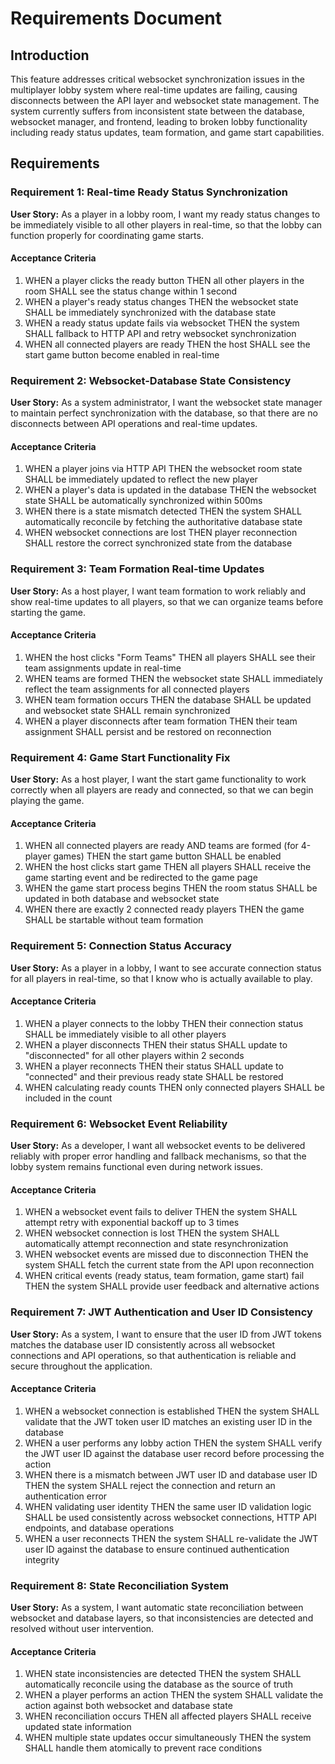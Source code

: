 # Requirements Document

## Introduction

This feature addresses critical websocket synchronization issues in the multiplayer lobby system where real-time updates are failing, causing disconnects between the API layer and websocket state management. The system currently suffers from inconsistent state between the database, websocket manager, and frontend, leading to broken lobby functionality including ready status updates, team formation, and game start capabilities.

## Requirements

### Requirement 1: Real-time Ready Status Synchronization

**User Story:** As a player in a lobby room, I want my ready status changes to be immediately visible to all other players in real-time, so that the lobby can function properly for coordinating game starts.

#### Acceptance Criteria

1. WHEN a player clicks the ready button THEN all other players in the room SHALL see the status change within 1 second
2. WHEN a player's ready status changes THEN the websocket state SHALL be immediately synchronized with the database state
3. WHEN a ready status update fails via websocket THEN the system SHALL fallback to HTTP API and retry websocket synchronization
4. WHEN all connected players are ready THEN the host SHALL see the start game button become enabled in real-time

### Requirement 2: Websocket-Database State Consistency

**User Story:** As a system administrator, I want the websocket state manager to maintain perfect synchronization with the database, so that there are no disconnects between API operations and real-time updates.

#### Acceptance Criteria

1. WHEN a player joins via HTTP API THEN the websocket room state SHALL be immediately updated to reflect the new player
2. WHEN a player's data is updated in the database THEN the websocket state SHALL be automatically synchronized within 500ms
3. WHEN there is a state mismatch detected THEN the system SHALL automatically reconcile by fetching the authoritative database state
4. WHEN websocket connections are lost THEN player reconnection SHALL restore the correct synchronized state from the database

### Requirement 3: Team Formation Real-time Updates

**User Story:** As a host player, I want team formation to work reliably and show real-time updates to all players, so that we can organize teams before starting the game.

#### Acceptance Criteria

1. WHEN the host clicks "Form Teams" THEN all players SHALL see their team assignments update in real-time
2. WHEN teams are formed THEN the websocket state SHALL immediately reflect the team assignments for all connected players
3. WHEN team formation occurs THEN the database SHALL be updated and websocket state SHALL remain synchronized
4. WHEN a player disconnects after team formation THEN their team assignment SHALL persist and be restored on reconnection

### Requirement 4: Game Start Functionality Fix

**User Story:** As a host player, I want the start game functionality to work correctly when all players are ready and connected, so that we can begin playing the game.

#### Acceptance Criteria

1. WHEN all connected players are ready AND teams are formed (for 4-player games) THEN the start game button SHALL be enabled
2. WHEN the host clicks start game THEN all players SHALL receive the game starting event and be redirected to the game page
3. WHEN the game start process begins THEN the room status SHALL be updated in both database and websocket state
4. WHEN there are exactly 2 connected ready players THEN the game SHALL be startable without team formation

### Requirement 5: Connection Status Accuracy

**User Story:** As a player in a lobby, I want to see accurate connection status for all players in real-time, so that I know who is actually available to play.

#### Acceptance Criteria

1. WHEN a player connects to the lobby THEN their connection status SHALL be immediately visible to all other players
2. WHEN a player disconnects THEN their status SHALL update to "disconnected" for all other players within 2 seconds
3. WHEN a player reconnects THEN their status SHALL update to "connected" and their previous ready state SHALL be restored
4. WHEN calculating ready counts THEN only connected players SHALL be included in the count

### Requirement 6: Websocket Event Reliability

**User Story:** As a developer, I want all websocket events to be delivered reliably with proper error handling and fallback mechanisms, so that the lobby system remains functional even during network issues.

#### Acceptance Criteria

1. WHEN a websocket event fails to deliver THEN the system SHALL attempt retry with exponential backoff up to 3 times
2. WHEN websocket connection is lost THEN the system SHALL automatically attempt reconnection and state resynchronization
3. WHEN websocket events are missed due to disconnection THEN the system SHALL fetch the current state from the API upon reconnection
4. WHEN critical events (ready status, team formation, game start) fail THEN the system SHALL provide user feedback and alternative actions

### Requirement 7: JWT Authentication and User ID Consistency

**User Story:** As a system, I want to ensure that the user ID from JWT tokens matches the database user ID consistently across all websocket connections and API operations, so that authentication is reliable and secure throughout the application.

#### Acceptance Criteria

1. WHEN a websocket connection is established THEN the system SHALL validate that the JWT token user ID matches an existing user ID in the database
2. WHEN a user performs any lobby action THEN the system SHALL verify the JWT user ID against the database user record before processing the action
3. WHEN there is a mismatch between JWT user ID and database user ID THEN the system SHALL reject the connection and return an authentication error
4. WHEN validating user identity THEN the same user ID validation logic SHALL be used consistently across websocket connections, HTTP API endpoints, and database operations
5. WHEN a user reconnects THEN the system SHALL re-validate the JWT user ID against the database to ensure continued authentication integrity

### Requirement 8: State Reconciliation System

**User Story:** As a system, I want automatic state reconciliation between websocket and database layers, so that inconsistencies are detected and resolved without user intervention.

#### Acceptance Criteria

1. WHEN state inconsistencies are detected THEN the system SHALL automatically reconcile using the database as the source of truth
2. WHEN a player performs an action THEN the system SHALL validate the action against both websocket and database state
3. WHEN reconciliation occurs THEN all affected players SHALL receive updated state information
4. WHEN multiple state updates occur simultaneously THEN the system SHALL handle them atomically to prevent race conditions